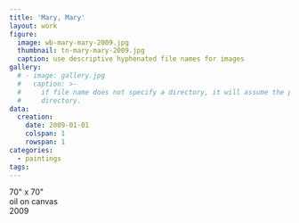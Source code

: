 ```yaml
---
title: 'Mary, Mary'
layout: work
figure:
  image: wb-mary-mary-2009.jpg
  thumbnail: tn-mary-mary-2009.jpg
  caption: use descriptive hyphenated file names for images
gallery:
  # - image: gallery.jpg
  #   caption: >-
  #     if file name does not specify a directory, it will assume the post
  #     directory.
data:
  creation:
    date: 2009-01-01
    colspan: 1
    rowspan: 1
categories:
  - paintings
tags:
---
```

70" x 70"<br/>oil on canvas<br/>2009
<!-- more -->
